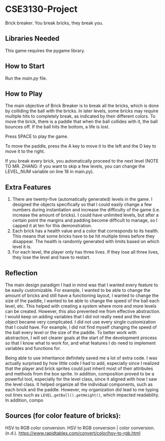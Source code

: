 # CSE3130-Project

Brick breaker. You break bricks, they break you.

## Libraries Needed
This game requires the pygame library.

## How to Start
Run the _main.py_ file.

## How to Play
The main objective of Brick Breaker is to break all the bricks, which is done by colliding the ball with the bricks. In later levels, some bricks may require multiple hits to completely break, as indicated by their different colors. To move the brick, there is a paddle that when the ball collides with it, the ball bounces off. If the ball hits the bottom, a life is lost. 

Press SPACE to play the game. 

To move the paddle, press the A key to move it to the left and the D key to move it to the right.

If you break every brick, you automatically proceed to the next level (NOTE TO MR. ZHANG: if you want to skip a few levels, you can change the LEVEL_NUM variable on line 18 in main.py).

## Extra Features
1. There are twenty-five (automatically generated) levels in the game. I designed the objects specifically so that I could easily change a few numbers during instantiation and increase the difficulty of the game (i.e. increase the amount of bricks). I could have unlimited levels, but after a certain point the margins and padding become difficult to manage, so I capped it at ten for this demonstration.
2. Each brick has a health value and a color that corresponds to its health. This means that some bricks have to be hit multiple times before they disappear. The health is randomly generated with limits based on which level it is.
3. For each level, the player only has three lives. If they lose all three lives, they lose the level and have to restart.

## Reflection 
The main design paradigm I had in mind was that I wanted every feature to be easily customizable. For example, I wanted to be able to change the amount of bricks and still have a functioning layout, I wanted to change the size of the paddle, I wanted to be able to change the speed of the ball each level, etc. This helped with creating a system where more and more levels can be created. However, this also prevented me from effective abstraction. I would keep on adding variables that I did not really need and the level object became very complicated. I did not use every single customization that I could have. For example, I did not find myself changing the speed of the ball every level or the size of the paddle. To better work with abstraction, I will set clearer goals at the start of the development process so that I know what to work for, and what features I do need to implement variables and functions for.

Being able to use inheritance definitely saved me a lot of extra code. I was actually surprised by how little code I had to add, especially since I realized that the player and brick sprites could just inherit most of their attributes and methods from the box sprite. In addition, composition proved to be a powerful tool, especially for the level class, since it aligned with how I saw the level class. It helped organize all the individual components, such as each brick and the paddle. However, my organization did lead to me typing out lines such as `LEVEL.getBall().getHeight()`, which impacted readability. In addition, compo


## Sources (for color feature of bricks):
HSV to RGB color conversion. HSV to RGB conversion | color conversion. (n.d.). 
    https://www.rapidtables.com/convert/color/hsv-to-rgb.html 